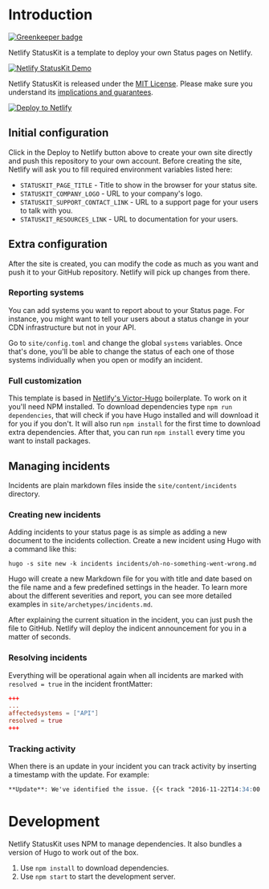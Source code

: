 # Introduction

[![Greenkeeper badge](https://badges.greenkeeper.io/soenkekluth/netlify-statuskit.svg)](https://greenkeeper.io/)

Netlify StatusKit is a template to deploy your own Status pages on Netlify.

[![Netlify StatusKit Demo](http://statuskit.netlify.com/statuskit.png)](https://statuskit.netlify.com/)

Netlify StatusKit is released under the [MIT License](LICENSE).
Please make sure you understand its [implications and guarantees](https://writing.kemitchell.com/2016/09/21/MIT-License-Line-by-Line.html).

[![Deploy to Netlify](https://www.netlify.com/img/deploy/button.svg)](https://app.netlify.com/start/deploy?repository=https://github.com/netlify/netlify-statuskit)

## Initial configuration

Click in the Deploy to Netlify button above to create your own site directly and push this repository to your own account.
Before creating the site, Netlify will ask you to fill required environment variables listed here:

- `STATUSKIT_PAGE_TITLE` - Title to show in the browser for your status site.
- `STATUSKIT_COMPANY_LOGO` - URL to your company's logo.
- `STATUSKIT_SUPPORT_CONTACT_LINK` - URL to a support page for your users to talk with you.
- `STATUSKIT_RESOURCES_LINK` - URL to documentation for your users.

## Extra configuration

After the site is created, you can modify the code as much as you want and push it to your GitHub repository. Netlify will pick up changes from there.

### Reporting systems

You can add systems you want to report about to your Status page. For instance, you might want to tell your users about a status change in your CDN infrastructure but not in your API.

Go to `site/config.toml` and change the global `systems` variables. Once that's done, you'll be able to change the status of each one of those systems individually when you open or modify an incident.

### Full customization

This template is based in [Netlify's Victor-Hugo](https://github.com/netlify/victor-hugo) boilerplate.
To work on it you'll need NPM installed. To download dependencies type `npm run dependencies`, that will check if you have Hugo installed and will download it for you if you don't. It will also run `npm install` for the first time to download extra dependencies. After that, you can run `npm install` every time you want to install packages.

## Managing incidents

Incidents are plain markdown files inside the `site/content/incidents` directory.

### Creating new incidents

Adding incidents to your status page is as simple as adding a new document to the incidents collection.
Create a new incident using Hugo with a command like this:

```
hugo -s site new -k incidents incidents/oh-no-something-went-wrong.md
```

Hugo will create a new Markdown file for you with title and date based on the file name and a few predefined settings in the header. To learn more about the different severities and report, you can see more detailed examples in `site/archetypes/incidents.md`.

After explaining the current situation in the incident, you can just push the file to GitHub. Netlify will deploy the indicent announcement for you in a matter of seconds.

### Resolving incidents

Everything will be operational again when all incidents are marked with `resolved = true` in the incident frontMatter:

```toml
+++
...
affectedsystems = ["API"]
resolved = true
+++
```


### Tracking activity

When there is an update in your incident you can track activity by inserting a timestamp with the update. For example:

```md
**Update**: We've identified the issue. {{< track "2016-11-22T14:34:00.000Z" >}}
```


# Development

Netlify StatusKit uses NPM to manage dependencies. It also bundles a version of Hugo to work out of the box.

1. Use `npm install` to download dependencies.
2. Use `npm start` to start the development server.
